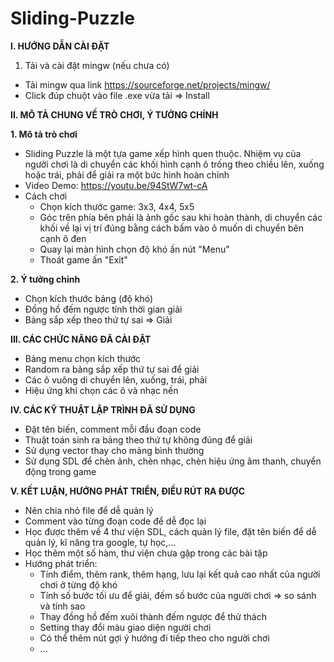 # Sliding-Puzzle
**I. HƯỚNG DẪN CÀI ĐẶT**
1. Tải và cài đặt mingw (nếu chưa có)
- Tải mingw qua link https://sourceforge.net/projects/mingw/
- Click đúp chuột vào file .exe vừa tải => Install


**II. MÔ TẢ CHUNG VỀ TRÒ CHƠI, Ý TƯỞNG CHÍNH**

**1. Mô tả trò chơi**
- Sliding Puzzle là một tựa game xếp hình quen thuộc. Nhiệm vụ của người chơi là di chuyển các khối hình cạnh ô trống theo chiều lên, xuống hoặc trái, phải để giải ra một bức hình hoàn chỉnh
- Video Demo: https://youtu.be/94StW7wt-cA
- Cách chơi
  + Chọn kích thước game: 3x3, 4x4, 5x5
  + Góc trên phía bên phải là ảnh gốc sau khi hoàn thành, di chuyển các khối về lại vị trí đúng bằng cách bấm vào ô muốn di chuyển bên cạnh ô đen
  + Quay lại màn hình chọn độ khó ấn nút "Menu"
  + Thoát game ấn "Exit"

**2. Ý tưởng chỉnh**
- Chọn kích thước bảng (độ khó)
- Đồng hồ đếm ngược tính thời gian giải
- Bảng sắp xếp theo thứ tự sai => Giải


**III. CÁC CHỨC NĂNG ĐÃ CÀI ĐẶT**
- Bảng menu chọn kích thước
- Random ra bảng sắp xếp thứ tự sai để giải
- Các ô vuông di chuyển lên, xuống, trái, phải
- Hiệu ứng khi chọn các ô và nhạc nền


**IV. CÁC KỸ THUẬT LẬP TRÌNH ĐÃ SỬ DỤNG**
- Đặt tên biến, comment mỗi đầu đoạn code
- Thuật toán sinh ra bảng theo thứ tự không đúng để giải
- Sử dụng vector thay cho mảng bình thường
- Sử dụng SDL để chèn ảnh, chèn nhạc, chèn hiệu ứng âm thanh, chuyển động trong game


**V. KẾT LUẬN, HƯỚNG PHÁT TRIỂN, ĐIỀU RÚT RA ĐƯỢC**
- Nên chia nhỏ file để dễ quản lý
- Comment vào từng đoạn code để dễ đọc lại
- Học được thêm về 4 thư viện SDL, cách quản lý file, đặt tên biến để dễ quản lý, kĩ năng tra google, tự học,...
- Học thêm một số hàm, thư viện chưa gặp trong các bài tập
- Hướng phát triển:
  + Tính điểm, thêm rank, thêm hạng, lưu lại kết quả cao nhất của người chơi ở từng độ khó
  + Tính số bước tối ưu để giải, đếm số bước của người chơi => so sánh và tính sao
  + Thay đồng hồ đếm xuôi thành đếm ngược để thử thách
  + Setting thay đổi màu giao diện người chơi
  + Có thể thêm nút gợi ý hướng đi tiếp theo cho người chơi
  + ...
